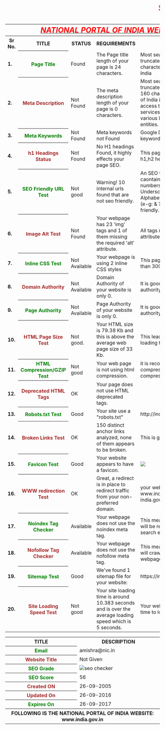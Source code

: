 <html>
<head><marquee><h1><font color="red">SEO REPORT</font></h1></marquee></head>
<table>
<th colspan="6"><b><u><i><font color="red" size="5">NATIONAL PORTAL OF INDIA WEBSITE</font></i></u></b></th>
<tr>
<th><b>Sr No.</b></th><th><b>TITLE</b></th><th><b>STATUS</b></th><th><b>REQUIREMENTS</b></th><th><b>SUGGESTION</b></th>
</tr>
<tr>
<td><b>1.</b></td>
<th><font color="green" size="3">Page Title</font></th>
<td>Found</td>
<td>The Page title length of your page is 24 characters.</td>
<td>Most search engines will truncate Page title to 65 characters.
National Portal of India</td>
</tr>
<tr>
<td><b>2.</b></td>
<th><font color="brown" size="3">Meta Description</font></th>
<td>Not Found</td>
<td>The meta description length of your page is 0 characters.</td> 
<td>Most search engines will truncate meta descriptions to 160 characters.National Portal of India is a single window access to information and services being provided by the various Indian Government entities.</td>
</tr>
<tr>
<td><b>3.</b></td>
<th><font color="green" size="3">Meta Keywords</font></th>
<td>Not Found</td>
<td>Meta keywords not Found</td>
<td>Google Does not accept meta keywords any more.</td>
</tr>
<tr>
<td><b>4.</b></td>
<th><font color="brown" size="3">h1 Headings Status</font></th>
<td>Not Found</td>
<td>No H1 headings Found, it highly effects your page SEO.</td>
<td>This page should contain h1,h2 heading.</td>
</tr>
<tr>
<td><b>5.</b></td>
<th><font color="green" size="3">SEO Friendly URL Test</font></th>
<td>Not good</td>
<td>Warning! 10 internal urls found that are not seo friendly.</td>
<td>An SEO friendly url must caontain only lower alphabets, numbers, slashes(/), dash(-). Underscores, upercase Alphabets and specialchars (e-g: & ? %) are nto seo friendly.</td>
</tr>
<tr>
<td><b>6.</b></td>
<th><font color="brown" size="3">Image Alt Test</font></th>
<td>Not Found</td>
<td>Your webpage has 23 'img' tags and 1 of them missing the required 'alt' attribute.</td>
<td>All tags must contain alt attribute.</td>
</tr>
<tr>
<td><b>7.</b></td>
<th><font color="green" size="3">Inline CSS Test</font></th>
<td>Not Available</td>
<td>Your webpage is using 2 inline CSS styles</td>
<td>This page must contain more than 300 CSS style.</td>
</tr>
<tr>
<td><b>8.</b></td>
<th><font color="brown" size="3">Domain Authority</font></th>
<td>Not Available</td>
<td> Domain Authority of your website is only 0. </td>
<td>It is good to have domain authority more than 20.</td>
</tr>
<tr>
<td><b>9.</b></td>
<th><font color="green" size="3">Page Authority</font></th>
<td>Not Available</td>
<td> Page Authority of your website is only 0.</td>
<td>It is good to have page authority more than 20</td>
</tr>
<tr>
<td><b>10.</b></td>
<th><font color="brown" size="3">HTML Page Size Test</font></th>
<td>Not good.</td>
<td>Your HTML size is 79.38 Kb and this is above the average web page size of 33 Kb. </td>
<td>This leads to a slower page loading time than average.</td>
</tr>
<tr>
<td><b>11.</b></td>
<th><font color="green" size="3">HTML Compression/GZIP Test</font></th>
<td>Not good</td>
<td>Your web page is not using html compression.</td>
<td> it is recommended to use html compression e-g: gzip compression</td>
</tr>
<tr>
<td><b>12.</b></td>
<th><font color="brown" size="3">Deprecated HTML Tags</font></th>
<td>OK</td>
<td>Your page does not use HTML deprecated tags.</td>
</tr>
<tr>
<td><b>13.</b></td>
<th><font color="green" size="3">Robots.txt Test</font></th>
<td>Good</td>
<td>Your site use a "robots.txt" </td>
<td> http://india.gov.in/robots.txt</td>
</tr>
<tr>
<td><b>14.</b></td>
<th><font color="brown" size="3">Broken Links Test</font></th>
<td>OK</td>
<td> 150 distinct anchor links analyzed, none of them appears to be broken.</td>
<td>This is good for the site.</td>
</tr>
<tr>
<td><b>15.</b></td>
<th><font color="green" size="3">Favicon Test</font></th>
<td>Good</td>
<td>Your website appears to have a favicon.</td>
<td><img src="https://2.imimg.com/data2/XL/YH/MY-/indian-flag-250x250.jpg"></td>
</tr>
<tr>
<td><b>16.</b></td>
<th><font color="brown" size="3">WWW redirection Test</font></th>
<td>OK</td>
<td>Great, a redirect is in place to redirect traffic from your non-preferred domain.</td>
<td> your website directs www.india.gov.in and india.gov.in to the same URL.</td>
</tr>
<tr>
<td><b>17.</b></td>
<th><font color="green" size="3">Noindex Tag Checker	</font></th>
<td>Available</td>
<td>Your webpage does not use the noindex meta tag.</td>
<td>This means that your webpage will be read and indexed by search engines.</td>
</tr>
<tr>
<td><b>18.</b></td>
<th><font color="brown" size="3">Nofollow Tag Checker</font></th>
<td>Available</td>
<td>Your webpage does not use the nofollow meta tag.</td>
<td>This means that search engins will crawl all links from your webpage.
</td>
</tr>
<tr>
<td><b>19.</b></td>
<th><font color="green" size="3">Sitemap Test</font></th>
<td>Good</td>
<td>We've found 1 sitemap file for your website:</td>
<td>https://india.gov.in/sitemap.xml</td>
</tr>
<tr>
<td><b>20.</b></td>
<th><font color="brown" size="3">Site Loading Speed Test</font></th>
<td>Not good</td>
<td>Your site loading time is around 10.383 seconds and is over the average loading speed which is 5 seconds. </td>
<td>Your website should take less time to load.</td>
</tr>
</table>

<table>
<tr>
<th><b>TITLE</b></th><th><b>DESCRIPTION</b></th>
<tr>
<th><font color="green" size="3">Email</font></th>
<td>amishra@nic.in</td>
</tr>
<tr>
<th><font color="brown" size="3">Website Title</font></th>
<td>Not Given</td>
</tr>
<tr>
<th><font color="green" size="3">SEO Grade</font></th>
<td><img src="http://smallseotools.com/imgs/badge-bronze.png" alt="seo checker"/></td>
</tr>
<tr>
<th><font color="green" size="3">SEO Score</font></th>
<td>56</td>
</tr>
<tr>
<th><font color="brown" size="3">Created ON</font></th>
<td>26-09-2005</td>
</tr>
<tr>
<th><font color="brown" size="3">Updated On</font></th>
<td>26-09-2016</td>
</tr>
<tr>
<th><font color="green" size="3">Expires On</font></th>
<td>26-09-2017</td>
</tr>
<tr>
<th colspan="6">FOLLOWING IS THE NATIONAL PORTAL OF INDIA WEBSITE: www.india.gov.in </th>
</tr>
</table>
</html>
